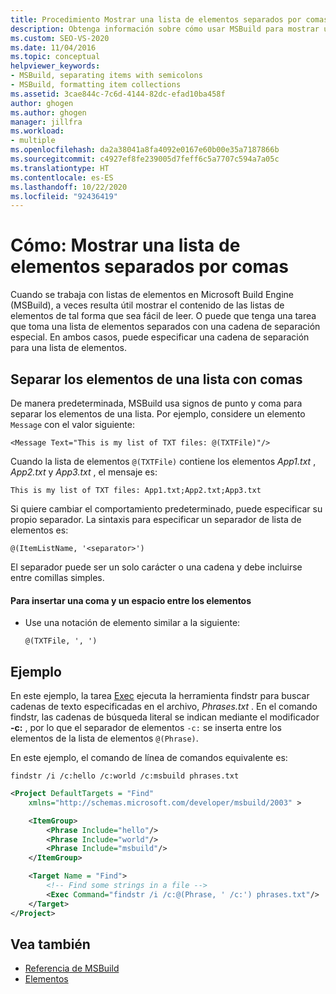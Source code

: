 ```yaml
---
title: Procedimiento Mostrar una lista de elementos separados por comas | Microsoft Docs
description: Obtenga información sobre cómo usar MSBuild para mostrar una lista de elementos separados por comas, o bien especifique otras cadenas de separación para una lista de elementos.
ms.custom: SEO-VS-2020
ms.date: 11/04/2016
ms.topic: conceptual
helpviewer_keywords:
- MSBuild, separating items with semicolons
- MSBuild, formatting item collections
ms.assetid: 3cae844c-7c6d-4144-82dc-efad10ba458f
author: ghogen
ms.author: ghogen
manager: jillfra
ms.workload:
- multiple
ms.openlocfilehash: da2a38041a8fa4092e0167e60b00e35a7187866b
ms.sourcegitcommit: c4927ef8fe239005d7feff6c5a7707c594a7a05c
ms.translationtype: HT
ms.contentlocale: es-ES
ms.lasthandoff: 10/22/2020
ms.locfileid: "92436419"
---
```

# <a name="how-to-display-an-item-list-separated-with-commas"></a>Cómo: Mostrar una lista de elementos separados por comas

Cuando se trabaja con listas de elementos en Microsoft Build Engine (MSBuild), a veces resulta útil mostrar el contenido de las listas de elementos de tal forma que sea fácil de leer. O puede que tenga una tarea que toma una lista de elementos separados con una cadena de separación especial. En ambos casos, puede especificar una cadena de separación para una lista de elementos.

## <a name="separate-items-in-a-list-with-commas"></a>Separar los elementos de una lista con comas

De manera predeterminada, MSBuild usa signos de punto y coma para separar los elementos de una lista. Por ejemplo, considere un elemento `Message` con el valor siguiente:

`<Message Text="This is my list of TXT files: @(TXTFile)"/>`

Cuando la lista de elementos `@(TXTFile)` contiene los elementos *App1.txt* , *App2.txt* y *App3.txt* , el mensaje es:

`This is my list of TXT files: App1.txt;App2.txt;App3.txt`

Si quiere cambiar el comportamiento predeterminado, puede especificar su propio separador. La sintaxis para especificar un separador de lista de elementos es:

`@(ItemListName, '<separator>')`

El separador puede ser un solo carácter o una cadena y debe incluirse entre comillas simples.

#### <a name="to-insert-a-comma-and-a-space-between-items"></a>Para insertar una coma y un espacio entre los elementos

- Use una notación de elemento similar a la siguiente:

    `@(TXTFile, ', ')`

## <a name="example"></a>Ejemplo

En este ejemplo, la tarea [Exec](../msbuild/exec-task.md) ejecuta la herramienta findstr para buscar cadenas de texto especificadas en el archivo, *Phrases.txt* . En el comando findstr, las cadenas de búsqueda literal se indican mediante el modificador **-c:** , por lo que el separador de elementos `-c:` se inserta entre los elementos de la lista de elementos `@(Phrase)`.

En este ejemplo, el comando de línea de comandos equivalente es:

`findstr /i /c:hello /c:world /c:msbuild phrases.txt`

```xml
<Project DefaultTargets = "Find"
    xmlns="http://schemas.microsoft.com/developer/msbuild/2003" >

    <ItemGroup>
        <Phrase Include="hello"/>
        <Phrase Include="world"/>
        <Phrase Include="msbuild"/>
    </ItemGroup>

    <Target Name = "Find">
        <!-- Find some strings in a file -->
        <Exec Command="findstr /i /c:@(Phrase, ' /c:') phrases.txt"/>
    </Target>
</Project>
```

## <a name="see-also"></a>Vea también

- [Referencia de MSBuild](../msbuild/msbuild-reference.md)
- [Elementos](../msbuild/msbuild-items.md)
